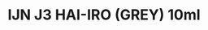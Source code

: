 ---
layout: product
title: "IJN J3 HAI-IRO (GREY) 10ml"
price: "330" 
desc: "Acrylic Laquer 10mL"
img_path: "/assets/img/RC302.jpg"
brand: "AK "
available: false
special_offer: false
new: false
soon: false
cat: "020000"
subcat: "020200"
subsubcat: "020201"
sifra: "RC302"
popular: false
---